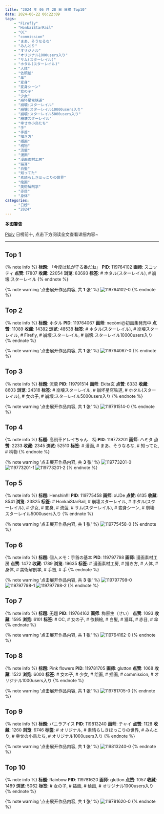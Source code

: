 ```yaml
---
title: "2024 年 06 月 20 日 日榜 Top10"
date: 2024-06-22 06:22:09
tags:
    - "Firefly"
    - "HonkaiStarRail"
    - "OC"
    - "commission"
    - "まあ、そうなるな"
    - "みんとり"
    - "オリジナル"
    - "オリジナル1000users入り"
    - "サム(スターレイル)"
    - "ホタル(スターレイル)"
    - "人体"
    - "依頼絵"
    - "傘"
    - "変身"
    - "変身シーン"
    - "女の子"
    - "少女"
    - "崩坏星穹铁道"
    - "崩壊:スターレイル"
    - "崩壊:スターレイル10000users入り"
    - "崩壊:スターレイル5000users入り"
    - "崩壊スターレイル"
    - "幸せの小鳥たち"
    - "手"
    - "手首"
    - "描き方"
    - "插画"
    - "柄物"
    - "流萤"
    - "漫画"
    - "漫画素材工房"
    - "猫耳"
    - "白髪"
    - "知ってた"
    - "素晴らしきほっこりの世界"
    - "绘画"
    - "美術解剖学"
    - "赤目"
    - "身体"
categories:
    - "日榜"
    - "2024"
---
```


<i class="fa fa-triangle-exclamation"></i>**多图警告**<i class="fa fa-triangle-exclamation"></i>

[Pixiv](https://www.pixiv.net/) 日榜前十, 点击下方阅读全文查看详细内容~

<!-- more -->

---

## Top 1

{% note info %}
**标题**: 「今度は私が守る番だね」
**PID**: 119764102 **画师**: スコッティ
**点赞**: 17807 **收藏**: 22054 **浏览**: 83693
**标签**: # ホタル(スターレイル), # 崩壊:スターレイル
{% endnote %}

{% note warning '点击展开作品内容, 共 **1** 张' %}
![119764102-0](https://i.pixiv.re/img-original/img/2024/06/19/00/00/46/119764102_p0.jpg)
{% endnote %}

## Top 2

{% note info %}
**标题**: ホタル
**PID**: 119764067 **画师**: necömi@初画集発売中
**点赞**: 11089 **收藏**: 14382 **浏览**: 48538
**标签**: # ホタル(スターレイル), # 崩壊スターレイル, # Firefly, # 崩壊:スターレイル, # 崩壊:スターレイル10000users入り
{% endnote %}

{% note warning '点击展开作品内容, 共 **1** 张' %}
![119764067-0](https://i.pixiv.re/img-original/img/2024/06/19/00/00/35/119764067_p0.png)
{% endnote %}

## Top 3

{% note info %}
**标题**: 流萤
**PID**: 119791514 **画师**: Ekita玄
**点赞**: 6333 **收藏**: 8603 **浏览**: 24318
**标签**: # 崩壊スターレイル, # 崩坏星穹铁道, # ホタル(スターレイル), # 女の子, # 崩壊:スターレイル5000users入り
{% endnote %}

{% note warning '点击展开作品内容, 共 **1** 张' %}
![119791514-0](https://i.pixiv.re/img-original/img/2024/06/20/00/00/11/119791514_p0.jpg)
{% endnote %}

## Top 4

{% note info %}
**标题**: 高飛車ドレイちゃん　柄
**PID**: 119773201 **画师**: ハミタ
**点赞**: 2233 **收藏**: 2345 **浏览**: 52510
**标签**: # 漫画, # まあ、そうなるな, # 知ってた, # 柄物
{% endnote %}

{% note warning '点击展开作品内容, 共 **3** 张' %}
![119773201-0](https://i.pixiv.re/img-original/img/2024/06/19/09/37/21/119773201_p0.png)
![119773201-1](https://i.pixiv.re/img-original/img/2024/06/19/09/37/21/119773201_p1.png)
![119773201-2](https://i.pixiv.re/img-original/img/2024/06/19/09/37/21/119773201_p2.png)
{% endnote %}

## Top 5

{% note info %}
**标题**: Henshin!!!
**PID**: 119775458 **画师**: xUDe
**点赞**: 6135 **收藏**: 8541 **浏览**: 23825
**标签**: # HonkaiStarRail, # 崩壊スターレイル, # ホタル(スターレイル), # 少女, # 変身, # 流萤, # サム(スターレイル), # 変身シーン, # 崩壊:スターレイル5000users入り
{% endnote %}

{% note warning '点击展开作品内容, 共 **1** 张' %}
![119775458-0](https://i.pixiv.re/img-original/img/2024/06/19/12/27/36/119775458_p0.jpg)
{% endnote %}

## Top 6

{% note info %}
**标题**: 個人メモ：手首の基本
**PID**: 119797798 **画师**: 漫画素材工房
**点赞**: 1472 **收藏**: 1789 **浏览**: 19635
**标签**: # 漫画素材工房, # 描き方, # 人体, # 身体, # 美術解剖学, # 手首, # 手
{% endnote %}

{% note warning '点击展开作品内容, 共 **3** 张' %}
![119797798-0](https://i.pixiv.re/img-original/img/2024/06/20/06/00/05/119797798_p0.jpg)
![119797798-1](https://i.pixiv.re/img-original/img/2024/06/20/06/00/05/119797798_p1.jpg)
![119797798-2](https://i.pixiv.re/img-original/img/2024/06/20/06/00/05/119797798_p2.jpg)
{% endnote %}

## Top 7

{% note info %}
**标题**: 无题
**PID**: 119764162 **画师**: 梅原生（せい）
**点赞**: 1093 **收藏**: 1595 **浏览**: 6101
**标签**: # OC, # 女の子, # 依頼絵, # 白髪, # 猫耳, # 赤目, # 傘
{% endnote %}

{% note warning '点击展开作品内容, 共 **1** 张' %}
![119764162-0](https://i.pixiv.re/img-original/img/2024/06/19/00/01/12/119764162_p0.png)
{% endnote %}

## Top 8

{% note info %}
**标题**: Pink flowers
**PID**: 119781705 **画师**: glutton
**点赞**: 1068 **收藏**: 1522 **浏览**: 6000
**标签**: # 女の子, # 少女, # 绘画, # 插画, # commission, # オリジナル1000users入り
{% endnote %}

{% note warning '点击展开作品内容, 共 **1** 张' %}
![119781705-0](https://i.pixiv.re/img-original/img/2024/06/19/18/34/18/119781705_p0.jpg)
{% endnote %}

## Top 9

{% note info %}
**标题**: バニラアイス
**PID**: 119813240 **画师**: チャイ
**点赞**: 1128 **收藏**: 1260 **浏览**: 9746
**标签**: # オリジナル, # 素晴らしきほっこりの世界, # みんとり, # 幸せの小鳥たち, # オリジナル1000users入り
{% endnote %}

{% note warning '点击展开作品内容, 共 **1** 张' %}
![119813240-0](https://i.pixiv.re/img-original/img/2024/06/20/21/04/24/119813240_p0.png)
{% endnote %}

## Top 10

{% note info %}
**标题**: Rainbow
**PID**: 119781620 **画师**: glutton
**点赞**: 1057 **收藏**: 1489 **浏览**: 5062
**标签**: # 女の子, # 插画, # 绘画, # オリジナル1000users入り
{% endnote %}

{% note warning '点击展开作品内容, 共 **1** 张' %}
![119781620-0](https://i.pixiv.re/img-original/img/2024/06/19/18/30/37/119781620_p0.jpg)
{% endnote %}
